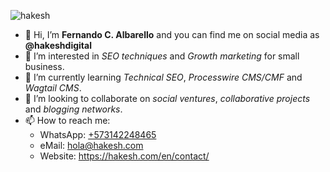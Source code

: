 ![hakesh](https://github.com/hakeshdigital/hakeshdigital/assets/145236131/2b198377-3e84-4dc7-b6a6-0715bf6739b4)

- 👋 Hi, I’m **Fernando C. Albarello** and you can find me on social media as **@hakeshdigital**
- 👀 I’m interested in *SEO techniques* and *Growth marketing* for small business.
- 🌱 I’m currently learning *Technical SEO*, *Processwire CMS/CMF* and *Wagtail CMS*.
- 💞️ I’m looking to collaborate on *social ventures*, *collaborative projects* and *blogging networks*.
- 📫 How to reach me:
  - WhatsApp: [+573142248465](https://wa.me/573142248465)
  - eMail: hola@hakesh.com
  - Website: https://hakesh.com/en/contact/

